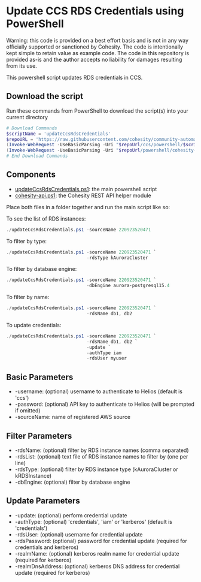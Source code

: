 # Update CCS RDS Credentials using PowerShell

Warning: this code is provided on a best effort basis and is not in any way officially supported or sanctioned by Cohesity. The code is intentionally kept simple to retain value as example code. The code in this repository is provided as-is and the author accepts no liability for damages resulting from its use.

This powershell script updates RDS credentials in CCS.

## Download the script

Run these commands from PowerShell to download the script(s) into your current directory

```powershell
# Download Commands
$scriptName = 'updateCcsRdsCredentials'
$repoURL = 'https://raw.githubusercontent.com/cohesity/community-automation-samples/main'
(Invoke-WebRequest -UseBasicParsing -Uri "$repoUrl/ccs/powershell/$scriptName/$scriptName.ps1").content | Out-File "$scriptName.ps1"; (Get-Content "$scriptName.ps1") | Set-Content "$scriptName.ps1"
(Invoke-WebRequest -UseBasicParsing -Uri "$repoUrl/powershell/cohesity-api/cohesity-api.ps1").content | Out-File cohesity-api.ps1; (Get-Content cohesity-api.ps1) | Set-Content cohesity-api.ps1
# End Download Commands
```

## Components

* [updateCcsRdsCredentials.ps1](https://raw.githubusercontent.com/cohesity/community-automation-samples/main/ccs/powershell/updateCcsRdsCredentials/updateCcsRdsCredentials.ps1): the main powershell script
* [cohesity-api.ps1](https://raw.githubusercontent.com/cohesity/community-automation-samples/main/powershell/cohesity-api/cohesity-api.ps1): the Cohesity REST API helper module

Place both files in a folder together and run the main script like so:

To see the list of RDS instances:

```powershell
./updateCcsRdsCredentials.ps1 -sourceName 220923520471
```

To filter by type:

```powershell
./updateCcsRdsCredentials.ps1 -sourceName 220923520471 `
                              -rdsType kAuroraCluster
```

To filter by database engine:

```powershell
./updateCcsRdsCredentials.ps1 -sourceName 220923520471 `
                              -dbEngine aurora-postgresql15.4
```

To filter by name:

```powershell
./updateCcsRdsCredentials.ps1 -sourceName 220923520471 `
                              -rdsName db1, db2
```

To update credentials:

```powershell
./updateCcsRdsCredentials.ps1 -sourceName 220923520471 `
                              -rdsName db1, db2 `
                              -update `
                              -authType iam
                              -rdsUser myuser
```

## Basic Parameters

* -username: (optional) username to authenticate to Helios (default is 'ccs')
* -password: (optional) API key to authenticate to Helios (will be prompted if omitted)
* -sourceName: name of registered AWS source

## Filter Parameters

* -rdsName: (optional) filter by RDS instance names (comma separated)
* -rdsList: (optional) text file of RDS instance names to filter by (one per line)
* -rdsType: (optional) filter by RDS instance type (kAuroraCluster or kRDSInstance)
* -dbEngine: (optional) filter by database engine

## Update Parameters

* -update: (optional) perform credential update
* -authType: (optional) 'credentials', 'iam' or 'kerberos' (default is 'credentials')
* -rdsUser: (optional) username for credential update
* -rdsPassword: (optional) password for credential update (required for credentials and kerberos)
* -realmName: (optional) kerberos realm name for credential update (required for kerberos)
* -realmDnsAddress: (optional) kerberos DNS address for credential update (required for kerberos)
